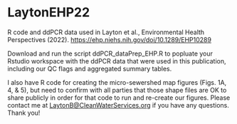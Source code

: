 # LaytonEHP22
R code and ddPCR data used in Layton et al., Environmental Health Perspectives (2022).  https://ehp.niehs.nih.gov/doi/10.1289/EHP10289


Download and run the script ddPCR_dataPrep_EHP.R to popluate your Rstudio workspace with the ddPCR data that were used in this publication, including our QC flags and aggregated summary tables. 

I also have R code for creating the micro-sewershed map figures (Figs. 1A, 4, & 5), but need to confirm with all parties that those shape files are OK to share publicly in order for that code to run and re-create our figures. Please contact me at LaytonB@CleanWaterServices.org if you have any questions. Thank you!
